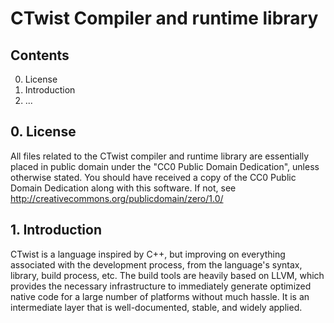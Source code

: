 # CTwist Compiler and runtime library

## Contents

0. License
1. Introduction
2. ...

## 0. License

All files related to the CTwist compiler and runtime library are essentially
placed in public domain under the "CC0 Public Domain Dedication", unless
otherwise stated. You should have received a copy of the CC0 Public Domain
Dedication along with this software. If not, see
http://creativecommons.org/publicdomain/zero/1.0/

## 1. Introduction

CTwist is a language inspired by C++, but improving on everything associated
with the development process, from the language's syntax, library, build
process, etc. The build tools are heavily based on LLVM, which provides the
necessary infrastructure to immediately generate optimized native code for a
large number of platforms without much hassle. It is an intermediate layer that
is well-documented, stable, and widely applied.

